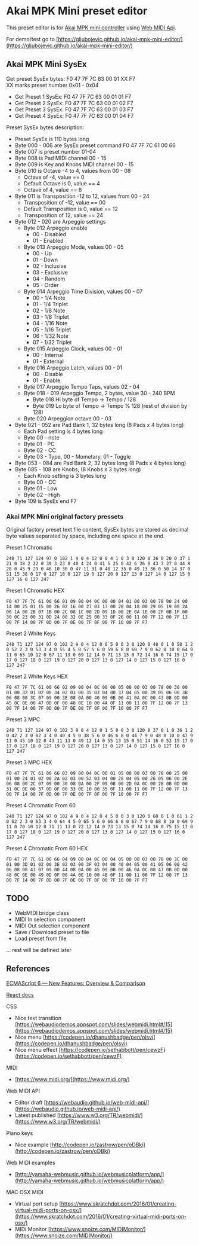 # Akai MPK Mini preset editor

This preset editor is for [Akai MPK mini controller](http://www.akaipro.com/product/mpkmini) using [Web MIDI Api](https://www.w3.org/TR/webmidi/).

For demo/test go to [https://gljubojevic.github.io/akai-mpk-mini-editor/](https://gljubojevic.github.io/akai-mpk-mini-editor/)

## Akai MPK Mini SysEx

Get preset SysEx bytes: F0 47 7F 7C 63 00 01 XX F7  
XX marks preset number 0x01 - 0x04

- Get Preset 1 SysEx: F0 47 7F 7C 63 00 01 01 F7
- Get Preset 2 SysEx: F0 47 7F 7C 63 00 01 02 F7
- Get Preset 3 SysEx: F0 47 7F 7C 63 00 01 03 F7
- Get Preset 4 SysEx: F0 47 7F 7C 63 00 01 04 F7

Preset SysEx bytes description:

- Preset SysEx is 110 bytes long
- Byte 000 - 006 are SysEx preset command F0 47 7F 7C 61 00 66
- Byte 007 is preset number 01-04
- Byte 008 is Pad MIDI channel 00 - 15
- Byte 009 is Key and Knobs MIDI channel 00 - 15
- Byte 010 is Octave -4 to 4, values from 00 - 08
	- Octave of -4, value == 0
	- Default Octave is 0, value == 4
	- Octave of 4, value == 8
- Byte 011 is Transposition -12 to 12, values from 00 - 24
	- Transposition of -12, value == 00
	- Default Transposition is 0, value == 12
	- Transposition of 12, value == 24
- Byte 012 - 020 are Arpeggio settings
	- Byte 012 Arpeggio enable
		- 00 - Disabled
		- 01 - Enabled
	- Byte 013 Arpeggio Mode, values 00 - 05
		- 00 - Up
		- 01 - Down
		- 02 - Inclusive
		- 03 - Exclusive
		- 04 - Random
		- 05 - Order
	- Byte 014 Arpeggio Time Division, values 00 - 07
		- 00 - 1/4 Note
		- 01 - 1/4 Triplet
		- 02 - 1/8 Note
		- 03 - 1/8 Triplet
		- 04 - 1/16 Note
		- 05 - 1/16 Triplet
		- 06 - 1/32 Note
		- 07 - 1/32 Triplet
	- Byte 015 Arpeggio Clock, values 00 - 01
		- 00 - Internal
		- 01 - External
	- Byte 016 Arpeggio Latch, values 00 - 01
		- 00 - Disable
		- 01 - Enable
	- Byte 017 Arpeggio Tempo Taps, values 02 - 04  
	- Byte 018 - 019 Arpeggio Tempo, 2 bytes, value 30 - 240 BPM
		- Byte 018 Hi byte of Tempo -> Tempo / 128
		- Byte 019 Lo byte of Tempo -> Tempo % 128 (rest of division by 128)
	- Byte 020 Arpeggion octave 00 - 03
- Byte 021 - 052 are Pad Bank 1, 32 bytes long (8 Pads x 4 bytes long)
	- Each Pad setting is 4 bytes long
	- Byte 00 - note
	- Byte 01 - PC
	- Byte 02 - CC
	- Byte 03 - Type, 00 - Mometary, 01 - Toggle
- Byte 053 - 084 are Pad Bank 2, 32 bytes long (8 Pads x 4 bytes long)
- Byte 085 - 108 are Knobs, (8 Knobs x 3 bytes long)
	- Each Knob setting is 3 bytes long
	- Byte 00 - CC
	- Byte 01 - Low
	- Byte 02 - High
- Byte 109 is SysEx end F7


### Akai MPK Mini original factory pressets

Original factory preset text file content, SysEx bytes are stored as decimal byte values separated by space, including one space at the end.

Preset 1 Chromatic
```
240 71 127 124 97 0 102 1 9 0 4 12 0 0 4 1 0 3 0 120 0 36 0 20 0 37 1 21 0 38 2 22 0 39 3 23 0 40 4 24 0 41 5 25 0 42 6 26 0 43 7 27 0 44 8 28 0 45 9 29 0 46 10 30 0 47 11 31 0 48 12 35 0 49 13 36 0 50 14 37 0 51 15 38 0 17 0 127 18 0 127 19 0 127 20 0 127 13 0 127 14 0 127 15 0 127 16 0 127 247
```

Preset 1 Chromatic HEX
```
F0 47 7F 7C 61 00 66 01 09 00 04 0C 00 00 04 01 00 03 00 78 00 24 00 14 00 25 01 15 00 26 02 16 00 27 03 17 00 28 04 18 00 29 05 19 00 2A 06 1A 00 2B 07 1B 00 2C 08 1C 00 2D 09 1D 00 2E 0A 1E 00 2F 0B 1F 00 30 0C 23 00 31 0D 24 00 32 0E 25 00 33 0F 26 00 11 00 7F 12 00 7F 13 00 7F 14 00 7F 0D 00 7F 0E 00 7F 0F 00 7F 10 00 7F F7 
```

Preset 2 White Keys
```
240 71 127 124 97 0 102 2 9 0 4 12 0 0 5 0 0 3 0 120 0 48 0 1 0 50 1 2 0 52 2 3 0 53 3 4 0 55 4 5 0 57 5 6 0 59 6 8 0 60 7 9 0 62 8 10 0 64 9 11 0 65 10 12 0 67 11 13 0 69 12 14 0 71 13 15 0 72 14 16 0 74 15 17 0 17 0 127 18 0 127 19 0 127 20 0 127 13 0 127 14 0 127 15 0 127 16 0 127 247 
```

Preset 2 White Keys HEX
```
F0 47 7F 7C 61 00 66 02 09 00 04 0C 00 00 05 00 00 03 00 78 00 30 00 01 00 32 01 02 00 34 02 03 00 35 03 04 00 37 04 05 00 39 05 06 00 3B 06 08 00 3C 07 09 00 3E 08 0A 00 40 09 0B 00 41 0A 0C 00 43 0B 0D 00 45 0C 0E 00 47 0D 0F 00 48 0E 10 00 4A 0F 11 00 11 00 7F 12 00 7F 13 00 7F 14 00 7F 0D 00 7F 0E 00 7F 0F 00 7F 10 00 7F F7 
```

Preset 3 MPC
```
240 71 127 124 97 0 102 3 9 0 4 12 0 1 5 0 0 3 0 120 0 37 0 1 0 36 1 2 0 42 2 3 0 82 3 4 0 40 4 5 0 38 5 6 0 46 6 8 0 44 7 9 0 48 8 10 0 47 9 11 0 45 10 12 0 43 11 13 0 49 12 14 0 55 13 15 0 51 14 16 0 53 15 17 0 17 0 127 18 0 127 19 0 127 20 0 127 13 0 127 14 0 127 15 0 127 16 0 127 247 
```

Preset 3 MPC HEX
```
F0 47 7F 7C 61 00 66 03 09 00 04 0C 00 01 05 00 00 03 00 78 00 25 00 01 00 24 01 02 00 2A 02 03 00 52 03 04 00 28 04 05 00 26 05 06 00 2E 06 08 00 2C 07 09 00 30 08 0A 00 2F 09 0B 00 2D 0A 0C 00 2B 0B 0D 00 31 0C 0E 00 37 0D 0F 00 33 0E 10 00 35 0F 11 00 11 00 7F 12 00 7F 13 00 7F 14 00 7F 0D 00 7F 0E 00 7F 0F 00 7F 10 00 7F F7 
```

Preset 4 Chromatic From 60
```
240 71 127 124 97 0 102 4 9 0 4 12 0 4 5 0 0 3 0 120 0 60 0 1 0 61 1 2 0 62 2 3 0 63 3 4 0 64 4 5 0 65 5 6 0 66 6 8 0 67 7 9 0 68 8 10 0 69 9 11 0 70 10 12 0 71 11 13 0 72 12 14 0 73 13 15 0 74 14 16 0 75 15 17 0 17 0 127 18 0 127 19 0 127 20 0 127 13 0 127 14 0 127 15 0 127 16 0 127 247
```

Preset 4 Chromatic From 60 HEX
```
F0 47 7F 7C 61 00 66 04 09 00 04 0C 00 04 05 00 00 03 00 78 00 3C 00 01 00 3D 01 02 00 3E 02 03 00 3F 03 04 00 40 04 05 00 41 05 06 00 42 06 08 00 43 07 09 00 44 08 0A 00 45 09 0B 00 46 0A 0C 00 47 0B 0D 00 48 0C 0E 00 49 0D 0F 00 4A 0E 10 00 4B 0F 11 00 11 00 7F 12 00 7F 13 00 7F 14 00 7F 0D 00 7F 0E 00 7F 0F 00 7F 10 00 7F F7 
```

## TODO

- WebMIDI bridge class
- MIDI In selection component
- MIDI Out selection component
- Save / Download preset to file
- Load preset from file

... rest will be defined later

## References

[ECMAScript 6 — New Features: Overview & Comparison](http://es6-features.org/)

[React docs](https://facebook.github.io/react/docs/hello-world.html)

CSS
- Nice text transition [https://webaudiodemos.appspot.com/slides/webmidi.html#/15](https://webaudiodemos.appspot.com/slides/webmidi.html#/15)
- Nice menu [https://codepen.io/dhanushbadge/pen/olsvi](https://codepen.io/dhanushbadge/pen/olsvi)
- Nice menu effect [https://codepen.io/sethabbott/pen/cewzF](https://codepen.io/sethabbott/pen/cewzF)

MIDI
- [https://www.midi.org/](https://www.midi.org/)

Web MIDI API
- Editor draft [https://webaudio.github.io/web-midi-api/](https://webaudio.github.io/web-midi-api/)
- Latest published [https://www.w3.org/TR/webmidi/](https://www.w3.org/TR/webmidi/)

Piano keys
- Nice example [http://codepen.io/zastrow/pen/oDBki](http://codepen.io/zastrow/pen/oDBki)

Web MIDI examples
- [http://yamaha-webmusic.github.io/webmusicplatform/app/](http://yamaha-webmusic.github.io/webmusicplatform/app/)

MAC OSX MIDI
- Virtual port setup [https://www.skratchdot.com/2016/01/creating-virtual-midi-ports-on-osx/](https://www.skratchdot.com/2016/01/creating-virtual-midi-ports-on-osx/)
- MIDI Monitor [https://www.snoize.com/MIDIMonitor/](https://www.snoize.com/MIDIMonitor/)